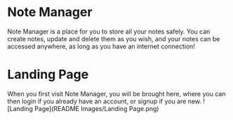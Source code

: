 # Note Manager
Note Manager is a place for you to store all your notes safely. You can create notes, update and delete them as you wish, and your notes can be accessed anywhere, as long as you have an internet connection!

# Landing Page
When you first visit Note Manager, you will be brought here, where you can then login if you already have an account, or signup if you are new.
![Landing Page](README Images/Landing Page.png)


